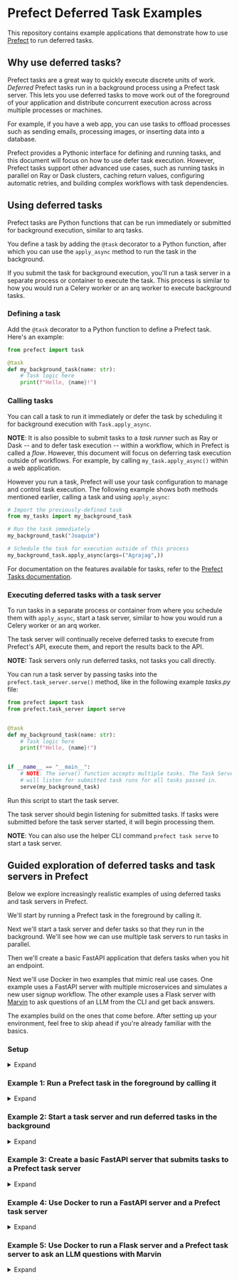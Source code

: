 # Prefect Deferred Task Examples

This repository contains example applications that demonstrate how to use [Prefect](https://prefect.io) to run deferred tasks.

## Why use deferred tasks?

Prefect tasks are a great way to quickly execute discrete units of work. _Deferred_ Prefect tasks run in a background process using a Prefect task server. This lets you use deferred tasks to move work out of the foreground of your application and distribute concurrent execution across across multiple processes or machines.

For example, if you have a web app, you can use tasks to offload processes such as sending emails, processing images, or inserting data into a database.

Prefect provides a Pythonic interface for defining and running tasks, and this document will focus on how to use defer task execution. However, Prefect tasks support other advanced use cases, such as running tasks in parallel on Ray or Dask clusters, caching return values, configuring automatic retries, and building complex workflows with task dependencies.

## Using deferred tasks

Prefect tasks are Python functions that can be run immediately or submitted for background execution, similar to arq tasks. 

You define a task by adding the `@task` decorator to a Python function, after which you can use the `apply_async` method to run the task in the background.

If you submit the task for background execution, you'll run a task server in a separate process or container to execute the task. This process is similar to how you would run a Celery worker or an arq worker to execute background tasks.

### Defining a task

Add the `@task` decorator to a Python function to define a Prefect task.
Here's an example:

```python
from prefect import task

@task
def my_background_task(name: str):
    # Task logic here
    print(f"Hello, {name}!")
```

### Calling tasks

You can call a task to run it immediately or defer the task by scheduling it for background execution with `Task.apply_async`.

**NOTE**: It is also possible to submit tasks to a _task runner_ such as Ray or Dask -- and to defer task execution -- within a workflow, which in Prefect is called a _flow_. However, this document will focus on deferring task execution outside of workflows. For example, by calling `my_task.apply_async()` within a web application.

However you run a task, Prefect will use your task configuration to manage and control task execution.
The following example shows both methods mentioned earlier, calling a task and using `apply_async`:

```python
# Import the previously-defined task
from my_tasks import my_background_task

# Run the task immediately
my_background_task("Joaquim")

# Schedule the task for execution outside of this process
my_background_task.apply_async(args=("Agrajag",))
```

For documentation on the features available for tasks, refer to the [Prefect Tasks documentation](https://docs.prefect.io/concepts/tasks/).

### Executing deferred tasks with a task server

To run tasks in a separate process or container from where you schedule them with `apply_async`, start a task server, similar to how you would run a Celery worker or an arq worker.

The task server will continually receive deferred tasks to execute from Prefect's API, execute them, and report the results back to the API.

**NOTE:** Task servers only run deferred tasks, not tasks you call directly.

You can run a task server by passing tasks into the `prefect.task_server.serve()` method, like in the following example *tasks.py* file:

```python
from prefect import task
from prefect.task_server import serve


@task
def my_background_task(name: str):
    # Task logic here
    print(f"Hello, {name}!")


if __name__ == "__main__":
    # NOTE: The serve() function accepts multiple tasks. The Task Server 
    # will listen for submitted task runs for all tasks passed in.
    serve(my_background_task)
```

Run this script to start the task server.

The task server should begin listening for submitted tasks. If tasks were submitted before the task server started, it will begin processing them.

**NOTE**: You can also use the helper CLI command `prefect task serve` to start a task server.

## Guided exploration of deferred tasks and task servers in Prefect

Below we explore increasingly realistic examples of using deferred tasks and task servers in Prefect.

We'll start by running a Prefect task in the foreground by calling it.

Next we'll start a task server and defer tasks so that they run in the background. We'll see how we can use multiple task servers to run tasks in parallel.

Then we'll create a basic FastAPI application that defers tasks when you hit an endpoint.

Next we'll use Docker in two examples that mimic real use cases.
One example uses a FastAPI server with multiple microservices and simulates a new user signup workflow.
The other example uses a Flask server with [Marvin](https://www.askmarvin.ai/) to ask questions of an LLM from the CLI and get back answers.

The examples build on the ones that come before.
After setting up your environment, feel free to skip ahead if you're already familiar with the basics.

### Setup

<details> <summary>Expand</summary>

Step 1: Activate a virtual environment

The following example uses [conda](https://conda.io/projects/conda/en/latest/user-guide/install/index.html), but any virtual environment manager will work.

```bash
conda deactivate
conda create -n python-tasks python=3.12
conda activate python-tasks
```

Step 2: Install Python dependencies

```bash
pip install -U prefect marvin fastapi==0.107
```

Step 3: Connect to Prefect Cloud or a local Prefect server instance (if not set already)

You can use either Prefect Cloud or a local Prefect server instance for these examples.

You need to have `PREFECT_API_URL` set to submit tasks to task servers.

If you're using a local Prefect server instance with a SQLite backing database (the default database), you can save this value to your active Prefect Profile by running the following command in your terminal.

```bash
prefect config set PREFECT_API_URL=http://127.0.0.1:4200/api
```

If using Prefect Cloud, set the `PREFECT_API_URL` value to the Prefect Cloud API URL and add your [API key](https://docs.prefect.io/cloud/users/api-keys/).

The examples that use docker (examples 4 and 5) use a local Prefect server instance by default.
You can switch to Prefect Cloud by changing the `PREFECT_API_URL` and adding a variable for your API key in the `docker-compose.yaml`.
Or use a local server instance backed by a PostgreSQL database by setting the `PREFECT_API_DATABASE_CONNECTION_URL`.

If using a local Prefect server instance instead of Prefect Cloud, start your server by running the following command:

```bash
prefect server start 
```

Step 4: Clone the repository (optional)

You can code from scratch or clone the repository to get the code files for the examples.

```bash
git clone https://github.com/PrefectHQ/prefect-background-task-examples.git
```

Move into the directory.

```bash
cd prefect-background-task-examples
```

Let's run some tasks!
</details>

### Example 1: Run a Prefect task in the foreground by calling it

<details> <summary>Expand</summary>

Add the `@task` decorator to any Python function to define a Prefect task.

Step 1: Create a file named `greeter.py` and save the following code in it, or run the existing file in the [basic-examples directory](./basic-examples).

```python
from prefect import task 

@task(log_prints=True)
def greet(name: str = "Marvin"):
    print(f"Hello, {name}!")

if __name__ == "__main__":
    greet()
```

Step 2: Run the script in the terminal.

```bash
python greeter.py
```

You should see the task run in the terminal. This task runs in the foreground. In other words, it is not deferred.

#### Optional

You can see the task run in the UI.
If you're using a self-hosted Prefect Server instance, you can also see the task runs in the database.

If you want to inspect the SQLite database, use your favorite interface.
We explain how to use *DB Browser for SQLite* below.

Download it [here](https://sqlitebrowser.org/dl/), if needed. Install it and open it.

Click *Connect*. Then navigate to your SQLite DB file. It will be in the `~/.prefect` directory by default.

Head to the `task_run` table and you should see all your task runs there.
You can scroll down to see your most recent task runs or filter for them.

Hit the refresh button for updates, if needed.

</details>

### Example 2: Start a task server and run deferred tasks in the background

<details> <summary>Expand</summary>

In this example, we'll start a task server and run deferred tasks in the background.  

To run tasks in a separate process or container, you'll need to start a task server, similar to how you would run a Celery worker or an arq worker.
The task server will continually receive submitted tasks to execute from Prefect's API, execute them, and report the results back to the API.
You can run a task server by passing tasks into the `prefect.task_server.serve()` method.

Step 1: Define the task and task server in the file `task_server.py`

```python
from prefect import task
from prefect.task_server import serve


@task
def my_background_task(name: str):
    print(f"Hello, {name}!")


if __name__ == "__main__":
    serve(my_background_task)
```

Step 2: Start the task server by running the script in the terminal.

```bash
python task_server.py
```

The task server is now waiting for runs of the `my_background_task` task.
Let's give it some task runs.

Step 3: Create a file named `task_submitter.py` and save the following code in it.

```python
from tasks import my_background_task

if __name__ == "__main__":
    my_background_task.apply_async(args=("Agrajag",))
```

Step 4: Open another terminal and run the script.

```bash
python task_submitter.py
```

Note that we return the a "future" from the `apply_async` method. You can use this object to wait for the task to complete with `wait()` and to retrieve its result with `result()`.
We can also see the task run's UUID and other information about the task run.

Step 5: See the task run in the UI.

Use the task run UUID to see the task run in the UI.
The URL will look like this:

<http://127.0.0.1:4200/task-runs/task-run/my_task_run_uuid_goes_here>

Substitute your UUID at the end of the URL.
Note that the UI navigation experience for task runs will be improved soon.

Step 6: You can use multiple task servers to run tasks in parallel.

Start another instance of the task server. In another terminal run:

```bash
python task_server.py
```

Step 7: Submit multiple tasks to the task server.

Modify the `task_submitter.py` file to submit multiple tasks to the task server with different inputs:

```python
from tasks import my_background_task

if __name__ == "__main__":
    my_background_task.apply_async(args=("Ford",))
    my_background_task.apply_async(args=("Prefect",))
    my_background_task.apply_async(args=("Slartibartfast",))
```

Run the file and watch the work get distributed across both task servers!

Step 8: Shut down the task servers with *control* + *c*.

Alright, you're able to submit tasks to multiple Prefect task servers running in the background!
This is cool because we can observe these tasks executing in parallel and very quickly with web sockets - no polling required.

</details>

### Example 3: Create a basic FastAPI server that submits tasks to a Prefect task server

<details> <summary>Expand</summary>

Step 1: Define API routes for the FastAPI server in a Python file.

Let's define two routes for our FastAPI server.
The first is a basic hello world route at the root URL to confirm that the FastAPI server is working.
The second route, `/task`, will submit a task to the Prefect task server when the `http://127.0.0.1:8000/task` URL is hit and return information about the submitted task.

Here are the contents of `first_fastapi.py`:

```python
from fastapi import FastAPI
from prefect import task
from fastapi_tasks import my_fastapi_task

app = FastAPI()


@app.get("/")
def greet():
    print(f"Hello, world!")
    return f"Hello, world!"


@app.get("/task")
async def prefect_task():
    future = my_fastapi_task.apply_async(args=("Trillian",))
    return {"message": f"Prefect Task submitted: {future.task_run_id}"}
```

Step 2: Define a Prefect task server in a Python file.

Here are the contents of `fastapi_tasks.py`:

```python
from prefect import task
from prefect.task_server import serve


@task(log_prints=True)
def my_fastapi_task(name: str):
    print(f"Hello, {name}!")


if __name__ == "__main__":
    serve(my_fastapi_task)
```

Step 3: Start a FastAPI server that hot reloads when code changes with the following command:

```bash
uvicorn first_fastapi:app --reload
```

Step 4: Start the Prefect Task server.

In another terminal, run the following command to start the task server.

```bash
python fastapi_tasks.py
```

Step 5: Navigate to `http://127.0.0.1:8000/task` in the browser to submit a task!

You should see the info for the submitted task returned in the browser.

Step 6: Stop the servers.

Hit `control` + `c` in the respective terminals to stop the servers.

You've seen how to use a FastAPI web server to offload work to a Prefect task server - all while gaining observability into the task runs in the Prefect UI.
Next, let's use Docker containers with more advanced workflows to move toward productionizing our code.

</details>

### Example 4: Use Docker to run a FastAPI server and a Prefect task server

<details> <summary>Expand</summary>

The following example will simulate a new user signup workflow with multiple services.
We'll run a Prefect server instance, a Prefect task server, and a FastAPI server in separate Docker containers.

All the code files for this example live in the `fastapi-user-signups` directory.
We've defined the FastAPI server, model, and tasks in Python files.
The Makefile and docker-compose files are used to wire everything together.

Step 1: Upgrade Docker to the latest version, if you aren't already using it.

Step 2: Move into the `fastapi-user-signups` directory.

Step 3: Run `make` to build the Docker images.

Step 4: Run `docker compose up` to fire everything up.

The services should start and everything should run.
If you have issues and do some troubleshooting, you can then run the following commands to try to rebuild and fire up the services.

```bash
make clean
make
docker compose up
```

Step 5: Send a new user signup to the FastAPI server.

From your terminal, run the following command to send a new user signup to the FastAPI server.

```bash
curl -X POST http://localhost:8000/users --header "Content-Type: application/json" --data '{"email": "chris.g@prefect.io", "name": "Guidry"}'
```

Step 6: Explore the tasks by checking out the Docker containers.

Inspect the Docker containers and you should see that the Prefect server instance, task server, and FastAPI server are running.

There are multiple services that are engaged when the API URL is reached.
Check out the Python files and the docker-compose.yml file to see how the services are set up.

</details>

### Example 5: Use Docker to run a Flask server and a Prefect task server to ask an LLM questions with Marvin

<details> <summary>Expand</summary>

Step 1: Move into the `flask-task-monitoring` directory.

Step 2: Grab an API key from OpenAI and create an `.openai.env` file in the `flask-task-monitoring` top directory with the following contents:

```
OPENAI_API_KEY=my_api_key_goes_here
```

Step 3: Run `make` to pull the Docker images and build the containers.

```bash
make
```

Step 4: Run `docker compose up` to start the servers in the containers.

```bash
docker compose up
```

Troubleshoot as needed following the process in Example 4.

Step 5: Submit questions to Marvin via Flask.

Use the following command to run the script in the `ask.py` file and ask Marvin a question.

```bash
python ask.py "What is the meaning of life?"
```

You should receive a text answer to your question.
Have fun asking Marvin other deep questions.

</details>

